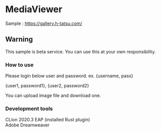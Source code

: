 # MediaViewer

Sample : https://gallery.h-tatsu.com/

## Warning

This sample is beta service. You can use this at your own responsibility. 
### How to use

Please login below user and password. ex. {username, pass}

{user1, password1}, {user2, password2}
     
     
           
You can upload image file and download one.

### Development tools

CLion 2020.3 EAP (installed Rust plugin)   
Adobe Dreamweaver
